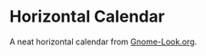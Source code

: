 
# Horizontal Calendar

A neat horizontal calendar from [Gnome-Look.org](http://gnome-look.org/content/show.php/conky_calendar?content=138098).
